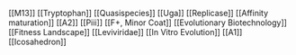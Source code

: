 [[M13]]
[[Tryptophan]]
[[Quasispecies]]
[[Uga]]
[[Replicase]]
[[Affinity maturation]]
[[A2]]
[[Piii]]
[[F+, Minor Coat]]
[[Evolutionary Biotechnology]]
[[Fitness Landscape]]
[[Leviviridae]]
[[In Vitro Evolution]]
[[A1]]
[[Icosahedron]]
